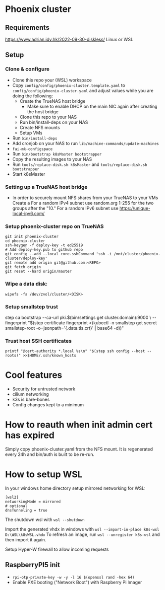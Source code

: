 # Phoenix cluster

## Requirements

https://www.adrian.idv.hk/2022-09-30-diskless/
Linux or WSL

## Setup

### Clone & configure

- Clone this repo your (WSL) workspace
- Copy `config/config/phoenix-cluster.template.yaml` to `config/config/phoenix-cluster.yaml` and adjust values while you are doing the following:
  - Create the TrueNAS host bridge
    - Make sure to enable DHCP on the main NIC again after creating the host bridge
  - Clone this repo to your NAS
  - Run bin/install-deps on your NAS
  - Create NFS mounts
  - Setup VMs
- Run `bin/install-deps`
- Add cronjob on your NAS to run `lib/machine-commands/update-machines`
- `fai-mk-configspace`
- Run `bin/bootstrap k8sMaster bootstrapper`
- Copy the resulting images to your NAS
- Run `tools/replace-disk.sh k8sMaster` and `tools/replace-disk.sh bootstrapper`
- Start k8sMaster

### Setting up a TrueNAS host bridge

- In order to securely mount NFS shares from your TrueNAS to your VMs Create a
  For a random IPv4 subnet use random.org 1-255 for the two groups after the "10."
  For a random IPv6 subnet use https://unique-local-ipv6.com/

### Setup phoenix-cluster repo on TrueNAS

```
git init phoenix-cluster
cd phoenix-cluster
ssh-keygen -f deploy-key -t ed25519
# Add deploy-key.pub to github repo
git config --add --local core.sshCommand 'ssh -i /mnt/cluster/phoenix-cluster/deploy-key'
git remote add origin git@github.com:<REPO>
git fetch origin
git reset --hard origin/master
```

### Wipe a data disk:

```
wipefs -fa /dev/zvol/cluster/<DISK>
```

### Setup smallstep trust

step ca bootstrap --ca-url pki.$(bin/settings get cluster.domain):9000 \
	--fingerprint "$(step certificate fingerprint <(kubectl -n smallstep get secret smallstep-root -o=jsonpath='{.data.tls\.crt}' | base64 -d))"

### Trust host SSH certificates

`printf "@cert-authority *.local %s\n" "$(step ssh config --host --roots)" >>$HOME/.ssh/known_hosts`

# Cool features

- Security for untrusted network
- cilium networking
- k3s is bare-bones
- Config changes kept to a minimum

# How to reauth when init admin cert has expired

Simply copy phoenix-cluster.yaml from the NFS mount. It is regenerated every 24h
and bin/auth is built to be re-run.

# How to setup WSL

In your windows home directory setup mirrored networking for WSL:

```
[wsl2]
networkingMode = mirrored
# optional
dnsTunneling = true
```

The shutdown wsl with `wsl --shutdown`

Import the generated vhdx in windows with `wsl --import-in-place k8s-wsl D:\WSL\k8sWSL.vhdx`
To refresh an image, run `wsl --unregister k8s-wsl` and then import it again.

Setup Hyper-W firewall to allow incoming requests

## RaspberryPI5 init

- `rpi-otp-private-key -w -y -l 16 $(openssl rand -hex 64)`
- Enable PXE booting ("Network Boot") with Raspberry Pi Imager
